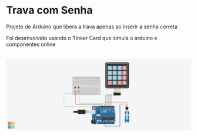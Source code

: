 # Trava com Senha
Projeto de Arduino que libera a trava apenas ao inserir a senha correta

Foi desenvolvido usando o Tinker Card que simula o arduino e componentes online

<br>

<img src="https://github.com/Alexandre-S-bits/trava_com_senha_arduino/blob/main/Imagem%20do%20projeto.png"/>
